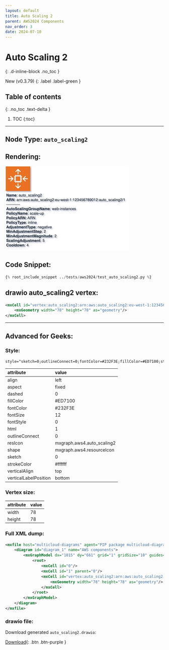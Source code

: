 ```yaml
---
layout: default
title: Auto Scaling 2
parent: AWS2024 Components
nav_order: 3
date: 2024-07-10
---
```


# Auto Scaling 2
{: .d-inline-block .no_toc }

New (v0.3.79)
{: .label .label-green }

## Table of contents
{: .no_toc .text-delta }

1. TOC
{:toc}

---


## Node Type: ``auto_scaling2``

## Rendering:

![lambda](output/jpg/auto_scaling2.jpg)

## Code Snippet:

```python
{% root_include_snippet ../tests/aws2024/test_auto_scaling2.py %}
```

## drawio auto_scaling2 vertex:

```xml
<mxCell id="vertex:auto_scaling2:arn:aws:auto_scaling2:eu-west-1:123456789012:auto_scaling2/1" parent="1" vertex="1">
    <mxGeometry width="78" height="78" as="geometry"/>
</mxCell>
```
---

## Advanced for Geeks:

### Style:
```html
style="sketch=0;outlineConnect=0;fontColor=#232F3E;fillColor=#ED7100;strokeColor=#ffffff;dashed=0;verticalLabelPosition=bottom;verticalAlign=top;align=left;html=1;fontSize=12;fontStyle=0;aspect=fixed;shape=mxgraph.aws4.resourceIcon;resIcon=mxgraph.aws4.auto_scaling2;"
```

| attribute | value |
|:----------|:------|
|align| left |
|aspect| fixed |
|dashed| 0 |
|fillColor| #ED7100 |
|fontColor| #232F3E |
|fontSize| 12 |
|fontStyle| 0 |
|html| 1 |
|outlineConnect| 0 |
|resIcon| mxgraph.aws4.auto_scaling2 |
|shape| mxgraph.aws4.resourceIcon |
|sketch| 0 |
|strokeColor| #ffffff |
|verticalAlign| top |
|verticalLabelPosition| bottom |

### Vertex size:

| attribute | value |
|:---------|:-----------|
| width    | 78  |
| height   |78|

### Full XML dump:
```xml
<mxfile host="multicloud-diagrams" agent="PIP package multicloud-diagrams. Generate resources in draw.io compatible format for Cloud infrastructure. Copyrights @ Roman Tsypuk 2023. MIT license." type="MultiCloud">
    <diagram id="diagram_1" name="AWS components">
        <mxGraphModel dx="1015" dy="661" grid="1" gridSize="10" guides="1" tooltips="1" connect="1" arrows="1" fold="1" page="1" pageScale="1" pageWidth="850" pageHeight="1100" math="0" shadow="1">
            <root>
                <mxCell id="0"/>
                <mxCell id="1" parent="0"/>
                <mxCell id="vertex:auto_scaling2:arn:aws:auto_scaling2:eu-west-1:123456789012:auto_scaling2/1" value="&lt;b&gt;Name&lt;/b&gt;: auto_scaling2&lt;BR&gt;&lt;b&gt;ARN&lt;/b&gt;: arn:aws:auto_scaling2:eu-west-1:123456789012:auto_scaling2/1&lt;BR&gt;-----------&lt;BR&gt;&lt;b&gt;AutoScalingGroupName&lt;/b&gt;: web-instances&lt;BR&gt;&lt;b&gt;PolicyName&lt;/b&gt;: scale-up&lt;BR&gt;&lt;b&gt;PolicyARN&lt;/b&gt;: ARN&lt;BR&gt;&lt;b&gt;PolicyType&lt;/b&gt;: inline&lt;BR&gt;&lt;b&gt;AdjustmentType&lt;/b&gt;: negative&lt;BR&gt;&lt;b&gt;MinAdjustmentStep&lt;/b&gt;: 2&lt;BR&gt;&lt;b&gt;MinAdjustmentMagnitude&lt;/b&gt;: 2&lt;BR&gt;&lt;b&gt;ScalingAdjustment&lt;/b&gt;: 5&lt;BR&gt;&lt;b&gt;Cooldown&lt;/b&gt;: 4" style="sketch=0;outlineConnect=0;fontColor=#232F3E;fillColor=#ED7100;strokeColor=#ffffff;dashed=0;verticalLabelPosition=bottom;verticalAlign=top;align=left;html=1;fontSize=12;fontStyle=0;aspect=fixed;shape=mxgraph.aws4.resourceIcon;resIcon=mxgraph.aws4.auto_scaling2;" parent="1" vertex="1">
                    <mxGeometry width="78" height="78" as="geometry"/>
                </mxCell>
            </root>
        </mxGraphModel>
    </diagram>
</mxfile>
```

### drawio file:

Download generated ``auto_scaling2.drawio``:

[Download](output/drawio/auto_scaling2.drawio){: .btn .btn-purple }